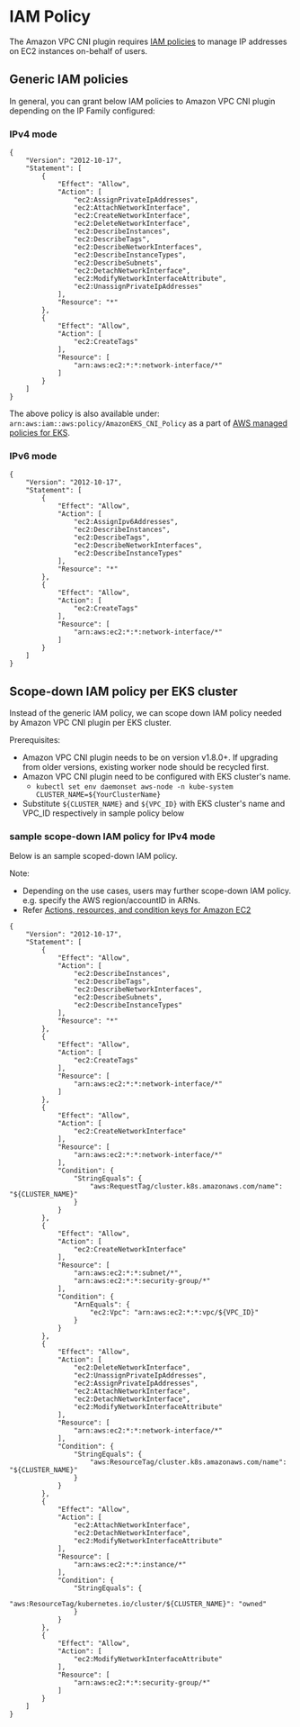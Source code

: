 # IAM Policy

The Amazon VPC CNI plugin requires [IAM policies](https://docs.aws.amazon.com/IAM/latest/UserGuide/access_policies.html) to manage IP addresses on EC2 instances on-behalf of users.

## Generic IAM policies

In general, you can grant below IAM policies to Amazon VPC CNI plugin depending on the IP Family configured:

### IPv4 mode
```
{
    "Version": "2012-10-17",
    "Statement": [
        {
            "Effect": "Allow",
            "Action": [
                "ec2:AssignPrivateIpAddresses",
                "ec2:AttachNetworkInterface",
                "ec2:CreateNetworkInterface",
                "ec2:DeleteNetworkInterface",
                "ec2:DescribeInstances",
                "ec2:DescribeTags",
                "ec2:DescribeNetworkInterfaces",
                "ec2:DescribeInstanceTypes",
                "ec2:DescribeSubnets",
                "ec2:DetachNetworkInterface",
                "ec2:ModifyNetworkInterfaceAttribute",
                "ec2:UnassignPrivateIpAddresses"
            ],
            "Resource": "*"
        },
        {
            "Effect": "Allow",
            "Action": [
                "ec2:CreateTags"
            ],
            "Resource": [
                "arn:aws:ec2:*:*:network-interface/*"
            ]
        }
    ]
}
```

The above policy is also available under: `arn:aws:iam::aws:policy/AmazonEKS_CNI_Policy` as a part of [AWS managed policies for EKS](https://docs.aws.amazon.com/eks/latest/userguide/security-iam-awsmanpol.html).


### IPv6 mode

```
{
    "Version": "2012-10-17",
    "Statement": [
        {
            "Effect": "Allow",
            "Action": [
                "ec2:AssignIpv6Addresses",
                "ec2:DescribeInstances",
                "ec2:DescribeTags",
                "ec2:DescribeNetworkInterfaces",
                "ec2:DescribeInstanceTypes"
            ],
            "Resource": "*"
        },
        {
            "Effect": "Allow",
            "Action": [
                "ec2:CreateTags"
            ],
            "Resource": [
                "arn:aws:ec2:*:*:network-interface/*"
            ]
        }
    ]
}
```

## Scope-down IAM policy per EKS cluster

Instead of the generic IAM policy, we can scope down IAM policy needed by Amazon VPC CNI plugin per EKS cluster.

Prerequisites:
 * Amazon VPC CNI plugin needs to be on version v1.8.0+. If upgrading from older versions, existing worker node should be recycled first.
 * Amazon VPC CNI plugin need to be configured with EKS cluster's name.
    * ```kubectl set env daemonset aws-node -n kube-system CLUSTER_NAME=${YourClusterName}```
 * Substitute `${CLUSTER_NAME}` and `${VPC_ID}` with EKS cluster's name and VPC_ID respectively in sample policy below

### sample scope-down IAM policy for IPv4 mode

Below is an sample scoped-down IAM policy.

Note:
   * Depending on the use cases, users may further scope-down IAM policy. e.g. specify the AWS region/accountID in ARNs.
   * Refer [Actions, resources, and condition keys for Amazon EC2](https://docs.aws.amazon.com/service-authorization/latest/reference/list_amazonec2.html)

```
{
    "Version": "2012-10-17",
    "Statement": [
        {
            "Effect": "Allow",
            "Action": [
                "ec2:DescribeInstances",
                "ec2:DescribeTags",
                "ec2:DescribeNetworkInterfaces",
                "ec2:DescribeSubnets",
                "ec2:DescribeInstanceTypes"
            ],
            "Resource": "*"
        },
        {
            "Effect": "Allow",
            "Action": [
                "ec2:CreateTags"
            ],
            "Resource": [
                "arn:aws:ec2:*:*:network-interface/*"
            ]
        },
        {
            "Effect": "Allow",
            "Action": [
                "ec2:CreateNetworkInterface"
            ],
            "Resource": [
                "arn:aws:ec2:*:*:network-interface/*"
            ],
            "Condition": {
                "StringEquals": {
                    "aws:RequestTag/cluster.k8s.amazonaws.com/name": "${CLUSTER_NAME}"
                }
            }
        },
        {
            "Effect": "Allow",
            "Action": [
                "ec2:CreateNetworkInterface"
            ],
            "Resource": [
                "arn:aws:ec2:*:*:subnet/*",
                "arn:aws:ec2:*:*:security-group/*"
            ],
            "Condition": {
                "ArnEquals": {
                    "ec2:Vpc": "arn:aws:ec2:*:*:vpc/${VPC_ID}"
                }
            }
        },
        {
            "Effect": "Allow",
            "Action": [
                "ec2:DeleteNetworkInterface",
                "ec2:UnassignPrivateIpAddresses",
                "ec2:AssignPrivateIpAddresses",
                "ec2:AttachNetworkInterface",
                "ec2:DetachNetworkInterface",
                "ec2:ModifyNetworkInterfaceAttribute"
            ],
            "Resource": [
                "arn:aws:ec2:*:*:network-interface/*"
            ],
            "Condition": {
                "StringEquals": {
                    "aws:ResourceTag/cluster.k8s.amazonaws.com/name": "${CLUSTER_NAME}"
                }
            }
        },
        {
            "Effect": "Allow",
            "Action": [
                "ec2:AttachNetworkInterface",
                "ec2:DetachNetworkInterface",
                "ec2:ModifyNetworkInterfaceAttribute"
            ],
            "Resource": [
                "arn:aws:ec2:*:*:instance/*"
            ],
            "Condition": {
                "StringEquals": {
                    "aws:ResourceTag/kubernetes.io/cluster/${CLUSTER_NAME}": "owned"
                }
            }
        },
        {
            "Effect": "Allow",
            "Action": [
                "ec2:ModifyNetworkInterfaceAttribute"
            ],
            "Resource": [
                "arn:aws:ec2:*:*:security-group/*"
            ]
        }
    ]
}
```
